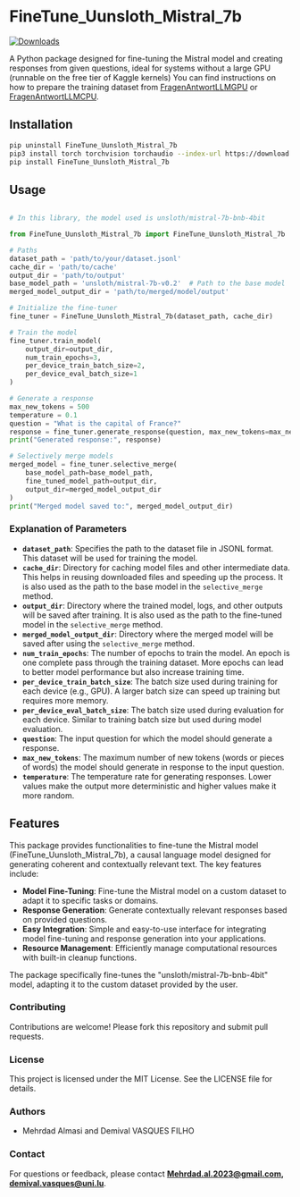 # FineTune_Uunsloth_Mistral_7b
[![Downloads](https://static.pepy.tech/badge/finetune-uunsloth-mistral-7b)](https://pepy.tech/project/finetune-uunsloth-mistral-7b)

A Python package designed for fine-tuning the Mistral model and creating responses from given questions, ideal for systems without a large GPU (runnable on the free tier of Kaggle kernels)
You can find instructions on how to prepare the training dataset from [FragenAntwortLLMGPU](https://pypi.org/project/FragenAntwortLLMGPU/) or [FragenAntwortLLMCPU](https://pypi.org/project/FragenAntwortLLMCPU/).

## Installation

```bash
pip uninstall FineTune_Uunsloth_Mistral_7b
pip3 install torch torchvision torchaudio --index-url https://download.pytorch.org/whl/cu118       (refer https://pytorch.org/get-started/locally/)
pip install FineTune_Uunsloth_Mistral_7b
```

## Usage

``` python

# In this library, the model used is unsloth/mistral-7b-bnb-4bit

from FineTune_Uunsloth_Mistral_7b import FineTune_Uunsloth_Mistral_7b

# Paths
dataset_path = 'path/to/your/dataset.jsonl'
cache_dir = 'path/to/cache'
output_dir = 'path/to/output'
base_model_path = 'unsloth/mistral-7b-v0.2'  # Path to the base model
merged_model_output_dir = 'path/to/merged/model/output'

# Initialize the fine-tuner
fine_tuner = FineTune_Uunsloth_Mistral_7b(dataset_path, cache_dir)

# Train the model
fine_tuner.train_model(
    output_dir=output_dir,
    num_train_epochs=3,
    per_device_train_batch_size=2,
    per_device_eval_batch_size=1
)

# Generate a response
max_new_tokens = 500
temperature = 0.1
question = "What is the capital of France?"
response = fine_tuner.generate_response(question, max_new_tokens=max_new_tokens, temperature=temperature)
print("Generated response:", response)

# Selectively merge models
merged_model = fine_tuner.selective_merge(
    base_model_path=base_model_path,
    fine_tuned_model_path=output_dir,
    output_dir=merged_model_output_dir
)
print("Merged model saved to:", merged_model_output_dir)


```

### Explanation of Parameters

- **`dataset_path`**: Specifies the path to the dataset file in JSONL format. This dataset will be used for training the model.
- **`cache_dir`**: Directory for caching model files and other intermediate data. This helps in reusing downloaded files and speeding up the process. It is also used as the path to the base model in the `selective_merge` method.
- **`output_dir`**: Directory where the trained model, logs, and other outputs will be saved after training. It is also used as the path to the fine-tuned model in the `selective_merge` method.
- **`merged_model_output_dir`**: Directory where the merged model will be saved after using the `selective_merge` method.
- **`num_train_epochs`**: The number of epochs to train the model. An epoch is one complete pass through the training dataset. More epochs can lead to better model performance but also increase training time.
- **`per_device_train_batch_size`**: The batch size used during training for each device (e.g., GPU). A larger batch size can speed up training but requires more memory.
- **`per_device_eval_batch_size`**: The batch size used during evaluation for each device. Similar to training batch size but used during model evaluation.
- **`question`**: The input question for which the model should generate a response.
- **`max_new_tokens`**: The maximum number of new tokens (words or pieces of words) the model should generate in response to the input question.
- **`temperature`**: The temperature rate for generating responses. Lower values make the output more deterministic and higher values make it more random.



## Features

This package provides functionalities to fine-tune the Mistral model (FineTune_Uunsloth_Mistral_7b), a causal language model designed for generating coherent and contextually relevant text. 
The key features include:
- **Model Fine-Tuning**: Fine-tune the Mistral model on a custom dataset to adapt it to specific tasks or domains.
- **Response Generation**: Generate contextually relevant responses based on provided questions.
- **Easy Integration**: Simple and easy-to-use interface for integrating model fine-tuning and response generation into your applications.
- **Resource Management**: Efficiently manage computational resources with built-in cleanup functions.

The package specifically fine-tunes the "unsloth/mistral-7b-bnb-4bit" model, adapting it to the custom dataset provided by the user.

### Contributing

Contributions are welcome! Please fork this repository and submit pull requests.

### License

This project is licensed under the MIT License. See the LICENSE file for details.

### Authors

- Mehrdad Almasi and Demival VASQUES FILHO

### Contact

For questions or feedback, please contact **Mehrdad.al.2023@gmail.com, demival.vasques@uni.lu**.
